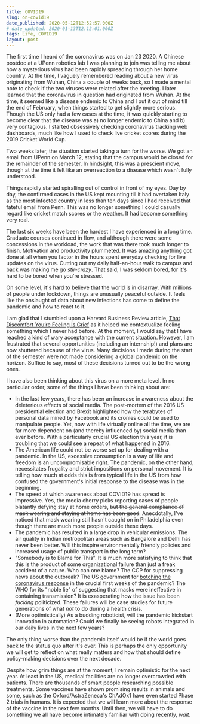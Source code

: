 ```yaml
---
title: COVID19
slug: on-covid19
date_published: 2020-05-12T12:52:57.000Z
# date_updated: 2020-01-13T12:12:01.000Z
tags: Life, COVID19
layout: post
---
```


The first time I heard of the coronavirus was on Jan 23 2020. A Chinese postdoc at a UPenn robotics lab I was planning to join was telling me about how a mysterious virus had been rapidly spreading through her home country. At the time, I vaguely remembered reading about a new virus originating from Wuhan, China a couple of weeks back, so I made a mental note to check if the two viruses were related after the meeting. I later learned that the coronavirus in question had originated from Wuhan. At the time, it seemed like a disease endemic to China and I put it out of mind till the end of February, when things started to get slightly more serious. Though the US only had a few cases at the time, it was quickly starting to become clear that the disease was a) no longer endemic to China and b) very contagious. I started obsessively checking coronavirus tracking web dashboards, much like how I used to check live cricket scores during the 2019 Cricket World Cup.


Two weeks later, the situation started taking a turn for the worse. We got an email from UPenn on March 12, stating that the campus would be closed for the remainder of the semester. In hindsight, this was a prescient move, though at the time it felt like an overreaction to a disease which wasn't fully understood.


Things rapidly started spiralling out of control in front of my eyes. Day by day, the confirmed cases in the US kept mounting till it had overtaken Italy as the most infected country in less than ten days since I had received that fateful email from Penn. This was no longer something I could casually regard like cricket match scores or the weather. It had become something very real.


The last six weeks have been the hardest I have experienced in a long time. Graduate courses continued in flow, and although there were some concessions in the workload, the work that was there took much longer to finish. Motivation and productivity plummeted. It was amazing anything got done at all when you factor in the hours spent everyday checking for live updates on the virus. Cutting out my daily half-an-hour walk to campus and back was making me go *stir-crazy*. That said, I was seldom bored, for it's hard to be bored when you're stressed.


On some level, it's hard to believe that the world is in disarray. With millions of people under lockdown, things are unusually peaceful outside. It feels like the onslaught of data about new infections has come to define the pandemic and how to react to it.


I am glad that I stumbled upon a Harvard Business Review article, [That Discomfort You’re Feeling Is Grief](https://hbr.org/2020/03/that-discomfort-youre-feeling-is-grief) as it helped me contextualize feeling something which I never had before. At the moment, I would say that I have reached a kind of wary acceptance with the current situation. However, I am frustrated that several opportunities (including an internship!) and plans are now shuttered because of the virus. Many decisions I made during the start of the semester were not made considering a global pandemic on the horizon. Suffice to say, most of these decisions turned out to be the wrong ones.


I have also been thinking about this virus on a more meta level. In no particular order, some of the things I have been thinking about are:

* In the last few years, there has been an increase in awareness about the deleterious effects of social media. The post-mortem of the 2016 US presidential election and Brexit highlighted how the terabytes of personal data mined by Facebook and its cronies could be used to manipulate people. Yet, now with life virtually online all the time, we are far more dependent on (and thereby influenced by) social media than ever before. With a particularly crucial US election this year, it is troubling that we could see a repeat of what happened in 2016.
* The American life could not be worse set up for dealing with a pandemic. In the US, excessive consumption is a way of life and freedom is an uncompromisable right. The pandemic, on the other hand, necessitates frugality and strict impositions on personal movement. It is telling how much at odds this is from typical life in the US from how confused the government's initial response to the disease was in the beginning.
* The speed at which awareness about COVID19 has spread is impressive. Yes, the media cherry picks reporting cases of people blatantly defying stay at home orders, <s>but the general compliance of mask wearing and staying at home has been good</s>. Anecdotally, I've noticed that mask wearing still hasn't caught on in Philadelphia even though there are much more people outside these days.
* The pandemic has resulted in a large drop in vehicular emissions. The air quality in Indian metropolitan areas such as Bangalore and Delhi has never been better. Will this inspire environmentally friendly policies and increased usage of public transport in the long term?
* "Somebody is to Blame for This". It is much more satisfying to think that this is the product of some organizational failure than just a freak accident of a nature. Who can one blame? The CCP for suppressing news about the outbreak? The US government for [botching the coronavirus response](https://www.youtube.com/watch?v=7rl4c-jr7g0) in the crucial first weeks of the pandemic? The WHO for its "noble lie" of suggesting that masks were ineffective in containing transmission? It is exasperating how the issue has been *fucking* politicized. These failures will be case studies for future generations of what *not* to do during a health crisis.
* (More optimistically) As a budding roboticist, will the pandemic kickstart innovation in automation? Could we finally be seeing robots integrated in our daily lives in the next few years?

The only thing worse than the pandemic itself would be if the world goes back to the status quo after it's over. This is perhaps the only opportunity we will get to reflect on what really matters and how that should define policy-making decisions over the next decade.

Despite how grim things are at the moment, I remain optimistic for the next year. At least in the US, medical facilities are no longer overcrowded with patients. There are thousands of smart people researching possible treatments. Some vaccines have shown promising results in animals and some, such as the Oxford/AstraZeneca's ChAdOx1 have even started Phase 2 trials in humans. It is expected that we will learn more about the response of the vaccine in the next few months. Until then, we will have to do something we all have become intimately familiar with doing recently, *wait*.